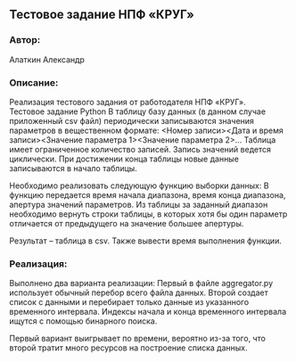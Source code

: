 ## Тестовое задание НПФ «КРУГ»

### Автор: 
Алаткин Александр

### Описание:
Реализация тестового задания от работодателя НПФ «КРУГ».<br>
Тестовое задание Python
В таблицу базу данных (в данном случае приложенный csv файл) периодически записываются
значения параметров в вещественном формате:
&lt;Номер записи&gt;&lt;Дата и время записи&gt;&lt;Значение параметра 1&gt;&lt;Значение параметра 2&gt;…
Таблица имеет ограниченное количество записей. Запись значений ведется циклически. При
достижении конца таблицы новые данные записываются в начало таблицы.

Необходимо реализовать следующую функцию выборки данных:
В функцию передается время начала диапазона, время конца диапазона, апертура значений
параметров.
Из таблицы за заданный диапазон необходимо вернуть строки таблицы, в которых хотя бы один
параметр отличается от предыдущего на значение большее апертуры.

Результат – таблица в csv. Также вывести время выполнения функции.

### Реализация:
Выполнено два варианта реализации:
Первый в файле aggregator.py использует обычный перебор всего файла данных.
Второй создает список с данными и перебирает только данные из указанного временного интервала.
Индексы начала и конца временного интервала ищутся с помощью бинарного поиска.

Первый вариант выигрывает по времени, вероятно из-за того, что второй тратит много ресурсов на построение списка данных.

